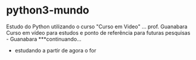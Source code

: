 # python3-mundo

Estudo do Python utilizando o curso "Curso em Video" ... prof. Guanabara
Curso em vídeo para estudos e ponto de referência para futuras pesquisas - Guanabara 
***continuando...
 * estudando a partir de agora o for 
